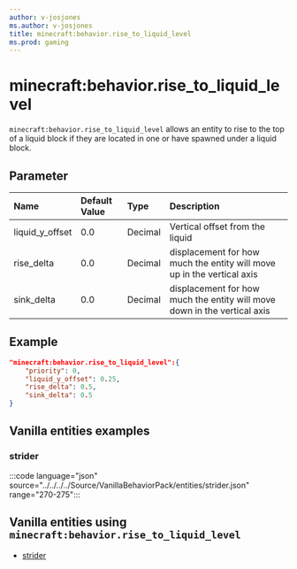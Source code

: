 ```yaml
---
author: v-josjones
ms.author: v-josjones
title: minecraft:behavior.rise_to_liquid_level
ms.prod: gaming
---
```


# minecraft:behavior.rise_to_liquid_level

`minecraft:behavior.rise_to_liquid_level` allows an entity to rise to the top of a liquid block if they are located in one or have spawned under a liquid block.

## Parameter

|Name |Default Value  |Type  |Description  |
|:----------|:----------|:----------|:----------|
|liquid_y_offset| 0.0| Decimal| Vertical offset from the liquid |
|rise_delta | 0.0| Decimal| displacement for how much the entity will move up in the vertical axis|
|sink_delta | 0.0| Decimal| displacement for how much the entity will move down in the vertical axis|

## Example

```json
"minecraft:behavior.rise_to_liquid_level":{
    "priority": 0,
    "liquid_y_offset": 0.25,
    "rise_delta": 0.5,
    "sink_delta": 0.5
}
```

## Vanilla entities examples

### strider

:::code language="json" source="../../../../Source/VanillaBehaviorPack/entities/strider.json" range="270-275":::

## Vanilla entities using `minecraft:behavior.rise_to_liquid_level`

- [strider](../../../../Source/VanillaBehaviorPack_Snippets/entities/strider.md)
